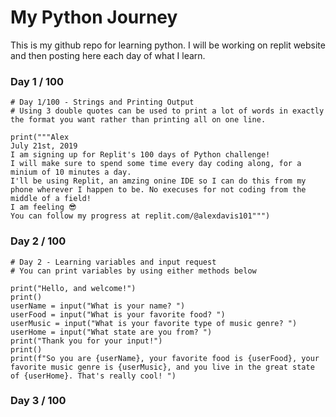# My Python Journey
This is my github repo for learning python. I will be working on replit website and then posting here each day of what I learn.


### Day 1 / 100
```
# Day 1/100 - Strings and Printing Output
# Using 3 double quotes can be used to print a lot of words in exactly the format you want rather than printing all on one line.

print("""Alex
July 21st, 2019
I am signing up for Replit's 100 days of Python challenge!
I will make sure to spend some time every day coding along, for a minium of 10 minutes a day.
I'll be using Replit, an amzing onine IDE so I can do this from my phone wherever I happen to be. No execuses for not coding from the middle of a field!
I am feeling 😎
You can follow my progress at replit.com/@alexdavis101""")
```

### Day 2 / 100
```
# Day 2 - Learning variables and input request
# You can print variables by using either methods below

print("Hello, and welcome!")
print()
userName = input("What is your name? ")
userFood = input("What is your favorite food? ")
userMusic = input("What is your favorite type of music genre? ")
userHome = input("What state are you from? ")
print("Thank you for your input!")
print()
print(f"So you are {userName}, your favorite food is {userFood}, your favorite music genre is {userMusic}, and you live in the great state of {userHome}. That's really cool! ")
```

### Day 3 / 100
```
```